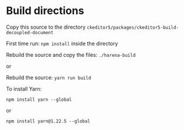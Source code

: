 # Build directions

Copy this source to the directory `ckeditor5/packages/ckeditor5-build-decoupled-document`

First time run: `npm install` inside the directory

Rebuild the source and copy the files: `./harena-build`

or

Rebuild the source: `yarn run build`

To install Yarn:

`npm install yarn --global`

or

`npm install yarn@1.22.5 --global`
